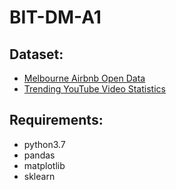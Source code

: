 # BIT-DM-A1



## Dataset:

* [Melbourne Airbnb Open Data](https://www.kaggle.com/tylerx/melbourne-airbnb-open-data)
* [Trending YouTube Video Statistics](https://www.kaggle.com/datasnaek/youtube-new)


## Requirements:

* python3.7
* pandas
* matplotlib
* sklearn
